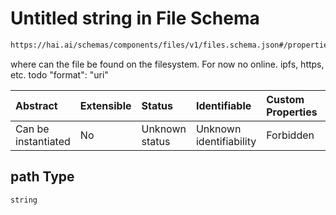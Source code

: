 # Untitled string in File Schema

```txt
https://hai.ai/schemas/components/files/v1/files.schema.json#/properties/path
```

where can the file be found on the filesystem. For now no online. ipfs, https, etc. todo "format": "uri"

| Abstract            | Extensible | Status         | Identifiable            | Custom Properties | Additional Properties | Access Restrictions | Defined In                                                                                                                 |
| :------------------ | :--------- | :------------- | :---------------------- | :---------------- | :-------------------- | :------------------ | :------------------------------------------------------------------------------------------------------------------------- |
| Can be instantiated | No         | Unknown status | Unknown identifiability | Forbidden         | Allowed               | none                | [files.schema.json\*](../../https:/hai.ai/schemas/=./schemas/components/files/v1/files.schema.json "open original schema") |

## path Type

`string`
